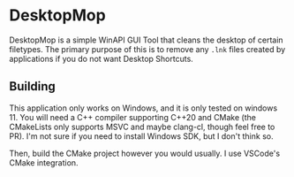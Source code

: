 # DesktopMop

DesktopMop is a simple WinAPI GUI Tool that cleans the desktop of certain filetypes. The primary purpose of this is to remove any `.lnk` files created by applications if you do not want Desktop Shortcuts.

## Building

This application only works on Windows, and it is only tested on windows 11. You will need a C++ compiler supporting C++20 and CMake (the CMakeLists only supports MSVC and maybe clang-cl, though feel free to PR). I'm not sure if you need to install Windows SDK, but I don't think so.

Then, build the CMake project however you would usually. I use VSCode's CMake integration.